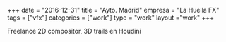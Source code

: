 +++
date = "2016-12-31"
title = "Ayto. Madrid"
empresa = "La Huella FX"
tags = ["vfx"]
categories = ["work"]
type = "work"
layout ="work"
+++

Freelance 2D compositor, 3D trails en Houdini





